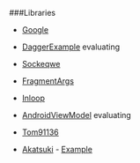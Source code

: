 ###Libraries
- [Google](https://github.com/google)
 - [Dagger](https://github.com/google/dagger)[Example](https://github.com/google/dagger) evaluating

- [Sockeqwe](https://github.com/sockeqwe)
 - [FragmentArgs](https://github.com/sockeqwe/fragmentArgs)

- [Inloop](https://github.com/inloop)
 - [AndroidViewModel](https://github.com/inloop/AndroidViewModel) evaluating

- [Tom91136](https://github.com/tom91136)
 - [Akatsuki](https://github.com/tom91136/Akatsuki) - [Example]()
